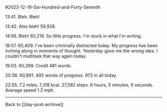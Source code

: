 #2023-12-19-Six-Hundred-and-Forty-Seventh

13:41.  Bleh.  Bleh!

13:42.  Also bleh!  59,928.

14:56.  Bleh!  60,219.  So little progress.  I'm stuck in what I'm writing.

18:57.  60,409.  I've been criminally distracted today.  My progress has been inching along in moments of thought.  Yesterday gave me the wrong idea.  I couldn't multitask that way again today.

19:03.  60,399.  Credit 481 words.

20:36.  60,891.  492 words of progress.  973 in all today.

22:55.  7.2 miles.  1,318 kcal.  27,592 steps.  6 hours, 5 minutes, 6 seconds.  Average speed 1.2 mph.

---
Back to [[day-post-archive]]